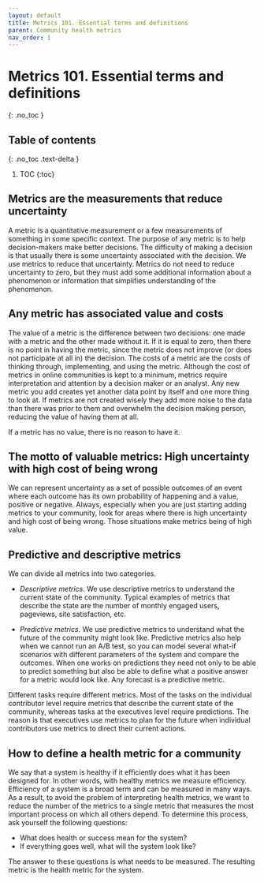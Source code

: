 ```yaml
---
layout: default
title: Metrics 101. Essential terms and definitions
parent: Community health metrics
nav_order: 1
---
```


# Metrics 101. Essential terms and definitions
{: .no_toc }

## Table of contents
{: .no_toc .text-delta }

1. TOC
{:toc}

## Metrics are the measurements that reduce uncertainty

A metric is a quantitative measurement or a few measurements of something in some specific context. The purpose of any metric is to help decision-makers make better decisions. The difficulty of making a decision is that usually there is some uncertainty associated with the decision. We use metrics to reduce that uncertainty. Metrics do not need to reduce uncertainty to zero, but they must add some additional information about a phenomenon or information that simplifies understanding of the phenomenon.

## Any metric has associated value and costs

The value of a metric is the difference between two decisions: one made with a metric and the other made without it. If it is equal to zero, then there is no point in having the metric, since the metric does not improve (or does not participate at all in) the decision. The costs of a metric are the costs of thinking through, implementing, and using the metric. Although the cost of metrics in online communities is kept to a minimum, metrics require interpretation and attention by a decision maker or an analyst. Any new metric you add creates yet another data point by itself and one more thing to look at. If metrics are not created wisely they add more noise to the data than there was prior to them and overwhelm the decision making person, reducing the value of having them at all. 

If a metric has no value, there is no reason to have it.

## The motto of valuable metrics: High uncertainty with high cost of being wrong

We can represent uncertainty as a set of possible outcomes of an event where each outcome has its own probability of happening and a value, positive or negative. Always, especially when you are just starting adding metrics to your community, look for areas where there is high uncertainty and high cost of being wrong. Those situations make metrics being of high value.

## Predictive and descriptive metrics

We can divide all metrics into two categories.

- *Descriptive metrics*. We use descriptive metrics to understand the current state of the community. Typical examples of metrics that describe the state are the number of monthly engaged users, pageviews, site satisfaction, etc.

- *Predictive metrics*. We use predictive metrics to understand what the future of the community might look like. Predictive metrics also help when we cannot run an A/B test, so you can model several what-if scenarios with different parameters of the system and compare the outcomes. When one works on predictions they need not only to be able to predict something but also be able to define what a positive answer for a metric would look like. Any forecast is a predictive metric. 

Different tasks require different metrics. Most of the tasks on the individual contributor level require metrics that describe the current state of the community, whereas tasks at the executives level require predictions. The reason is that executives use metrics to plan for the future when individual contributors use metrics to direct their current actions.

## How to define a health metric for a community

We say that a system is healthy if it efficiently does what it has been designed for. In other words, with healthy metrics we measure efficiency. Efficiency of a system is a broad term and can be measured in many ways. As a result, to avoid the problem of interpreting health metrics, we want to reduce the number of the metrics to a single metric that measures the most important process on which all others depend. To determine this process, ask yourself the following questions:

- What does health or success mean for the system?
- If everything goes well, what will the system look like?

The answer to these questions is what needs to be measured. The resulting metric is the health metric for the system. 